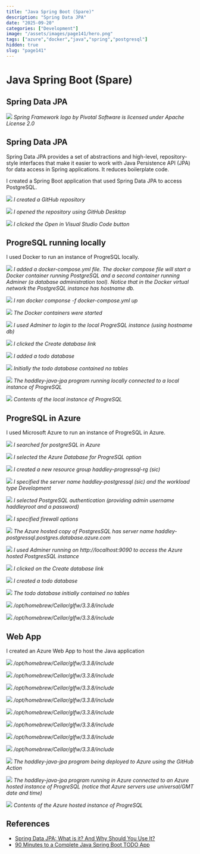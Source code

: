 ```yaml
---
title: "Java Spring Boot (Spare)"
description: "Spring Data JPA"
date: "2025-09-20"
categories: ["Development"]
image: "/assets/images/page141/hero.png"
tags: ["azure","docker","java","spring","postgresql"]
hidden: true
slug: "page141"
---
```


# Java Spring Boot (Spare)

## Spring Data JPA

![](/assets/images/page141/spring-framework-logo-2018.svg)
*Spring Framework logo by Pivotal Software is licensed under Apache License 2.0*


## Spring Data JPA

Spring Data JPA provides a set of abstractions and high-level, repository-style interfaces that make it easier to work with Java Persistence API (JPA) for data access in Spring applications. It reduces boilerplate code.

I created a Spring Boot application that used Spring Data JPA to access PostgreSQL.

![](/assets/images/page141/screenshot-2023-10-28-at-4.32.38-pm-2136x1094.png)
*I created a GitHub repository*

![](/assets/images/page141/screenshot-2023-10-28-at-4.33.17-pm-2136x1095.png)
*I opened the repository using GitHub Desktop*

![](/assets/images/page141/screenshot-2023-10-28-at-4.33.40-pm-2136x1112.png)
*I clicked the Open in Visual Studio Code button*


## ProgreSQL running locally

I used Docker to run an instance of ProgreSQL locally.

![](/assets/images/page141/screenshot-2023-10-28-at-4.35.46-pm-2044x1020.png)
*I added a docker-compose.yml file. The docker compose file will start a Docker container running PostgreSQL and a second container running Adminer (a database administration tool). Notice that in the Docker virtual network the PostgreSQL instance has hostname db.*

![](/assets/images/page141/screenshot-2023-10-28-at-4.43.20-pm-2078x204.png)
*I ran docker componse -f docker-compose.yml up*

![](/assets/images/page141/screenshot-2023-10-28-at-4.38.14-pm-2136x938.png)
*The Docker containers were started*

![](/assets/images/page141/screenshot-2023-10-28-at-7.23.40-pm-2136x550.png)
*I used Adminer to login to the local ProgreSQL instance (using hostname db)*

![](/assets/images/page141/screenshot-2023-10-28-at-7.23.52-pm-2136x660.png)
*I clicked the Create database link*

![](/assets/images/page141/screenshot-2023-10-28-at-7.24.08-pm-2136x356.png)
*I added a todo database*

![](/assets/images/page141/screenshot-2023-10-28-at-7.24.20-pm-2136x814.png)
*Initially the todo database contained no tables*

![](/assets/images/page141/screenshot-2023-10-28-at-8.06.56-pm-2136x1141.png)
*The haddley-java-jpa program running locally connected to a local instance of ProgreSQL*

![](/assets/images/page141/screenshot-2023-10-28-at-8.08.08-pm-2136x689.png)
*Contents of the local instance of ProgreSQL*


## ProgreSQL in Azure

I used Microsoft Azure to run an instance of ProgreSQL in Azure.

![](/assets/images/page141/screenshot-2023-10-28-at-12.29.56-pm-2136x875.png)
*I searched for postgreSQL in Azure*

![](/assets/images/page141/screenshot-2023-10-28-at-12.30.44-pm-2136x1129.png)
*I selected the Azure Database for ProgreSQL option*

![](/assets/images/page141/screenshot-2023-10-28-at-12.49.06-pm-2136x1238.png)
*I created a new resource group haddley-progressql-rg (sic)*

![](/assets/images/page141/screenshot-2023-10-28-at-12.49.45-pm-2136x1243.png)
*I specified the server name haddley-postgressql (sic) and the workload type Development*

![](/assets/images/page141/screenshot-2023-10-28-at-12.50.39-pm-2136x1243.png)
*I selected PostgreSQL authentication (providing admin username haddleyroot and a password)*

![](/assets/images/page141/screenshot-2023-10-28-at-12.52.48-pm-2136x1244.png)
*I specified firewall options*

![](/assets/images/page141/screenshot-2023-10-28-at-12.59.58-pm-2136x1241.png)
*The Azure hosted copy of PostgresSQL has server name haddley-postgressql.postgres.database.azure.com*

![](/assets/images/page141/screenshot-2023-10-28-at-1.01.20-pm-2136x532.png)
*I used Adminer running on http://localhost:9090 to access the Azure hosted PostgresSQL instance*

![](/assets/images/page141/screenshot-2023-10-28-at-7.29.24-pm-2136x768.png)
*I clicked on the Create database link*

![](/assets/images/page141/screenshot-2023-10-28-at-7.29.36-pm-2136x363.png)
*I created a todo database*

![](/assets/images/page141/screenshot-2023-10-28-at-7.29.49-pm-2136x762.png)
*The todo database initially contained no tables*

![](/assets/images/page141/screenshot-2023-10-28-at-7.36.47-pm-2136x1205.png)
*/opt/homebrew/Cellar/glfw/3.3.8/include*

![](/assets/images/page141/screenshot-2023-10-28-at-7.37.29-pm-2136x1209.png)
*/opt/homebrew/Cellar/glfw/3.3.8/include*


## Web App

I created an Azure Web App to host the Java application

![](/assets/images/page141/screenshot-2023-10-28-at-7.38.13-pm-2136x1212.png)
*/opt/homebrew/Cellar/glfw/3.3.8/include*

![](/assets/images/page141/screenshot-2023-10-28-at-7.38.45-pm-2136x1213.png)
*/opt/homebrew/Cellar/glfw/3.3.8/include*

![](/assets/images/page141/screenshot-2023-10-28-at-7.39.50-pm-2136x1213.png)
*/opt/homebrew/Cellar/glfw/3.3.8/include*

![](/assets/images/page141/screenshot-2023-10-28-at-7.40.16-pm-2136x1211.png)
*/opt/homebrew/Cellar/glfw/3.3.8/include*

![](/assets/images/page141/screenshot-2023-10-28-at-7.41.11-pm-2136x1208.png)
*/opt/homebrew/Cellar/glfw/3.3.8/include*

![](/assets/images/page141/screenshot-2023-10-28-at-7.42.00-pm-2136x1208.png)
*/opt/homebrew/Cellar/glfw/3.3.8/include*

![](/assets/images/page141/screenshot-2023-10-28-at-7.42.44-pm-2136x1212.png)
*/opt/homebrew/Cellar/glfw/3.3.8/include*

![](/assets/images/page141/screenshot-2023-10-28-at-7.42.56-pm-2136x1208.png)
*/opt/homebrew/Cellar/glfw/3.3.8/include*

![](/assets/images/page141/screenshot-2023-10-28-at-7.59.40-pm-2136x1210.png)
*The haddley-java-jpa program being deployed to Azure using the GitHub Action*

![](/assets/images/page141/screenshot-2023-10-28-at-8.04.45-pm-2136x1144.png)
*The haddley-java-jpa program running in Azure connected to an Azure hosted instance of ProgreSQL (notice that Azure servers use universal/GMT date and time)*

![](/assets/images/page141/screenshot-2023-10-28-at-8.11.35-pm-2136x710.png)
*Contents of the Azure hosted instance of ProgreSQL*
## References

- [Spring Data JPA: What is it? And Why Should You Use It?](https://www.youtube.com/watch?v=x67yiTHxn00)
- [90 Minutes to a Complete Java Spring Boot TODO App](https://www.youtube.com/watch?v=Hvuij8SOW8Q)

